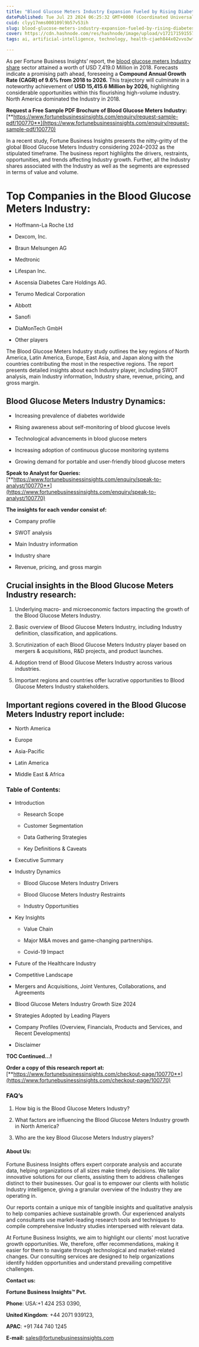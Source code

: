 ```yaml
---
title: "Blood Glucose Meters Industry Expansion Fueled by Rising Diabetes Cases"
datePublished: Tue Jul 23 2024 06:25:32 GMT+0000 (Coordinated Universal Time)
cuid: clyy17nms000109l9b57v53ih
slug: blood-glucose-meters-industry-expansion-fueled-by-rising-diabetes-cases
cover: https://cdn.hashnode.com/res/hashnode/image/upload/v1721715915572/37f08c19-aaf0-43ef-af42-2d2ab06ecec3.png
tags: ai, artificial-intelligence, technology, health-cjaeh844x02vvo3wtj5r2s75q, healthcare

---
```


As per Fortune Business Insights’ report, the [blood glucose meters Industry share](https://www.fortunebusinessinsights.com/market-reports/blood-glucose-meters-market-100770) sector attained a worth of USD 7,419.0 Million in 2018. Forecasts indicate a promising path ahead, foreseeing a **Compound Annual Growth Rate (CAGR) of 9.6% from 2018 to 2026.** This trajectory will culminate in a noteworthy achievement of **USD 15,415.6 Million by 2026,** highlighting considerable opportunities within this flourishing high-volume industry. North America dominated the Industry in 2018.

**Request a Free Sample PDF Brochure of Blood Glucose Meters Industry:** [**https://www.fortunebusinessinsights.com/enquiry/request-sample-pdf/100770**](https://www.fortunebusinessinsights.com/enquiry/request-sample-pdf/100770)

In a recent study, Fortune Business Insights presents the nitty-gritty of the global Blood Glucose Meters Industry considering 2024–2032 as the stipulated timeframe. The business report highlights the drivers, restraints, opportunities, and trends affecting Industry growth. Further, all the Industry shares associated with the Industry as well as the segments are expressed in terms of value and volume.

# **Top Companies in the Blood Glucose Meters Industry:**

* Hoffmann-La Roche Ltd
    
* Dexcom, Inc.
    
* Braun Melsungen AG
    
* Medtronic
    
* Lifespan Inc.
    
* Ascensia Diabetes Care Holdings AG.
    
* Terumo Medical Corporation
    
* Abbott
    
* Sanofi
    
* DiaMonTech GmbH
    
* Other players
    

The Blood Glucose Meters Industry study outlines the key regions of North America, Latin America, Europe, East Asia, and Japan along with the countries contributing the most in the respective regions. The report presents detailed insights about each Industry player, including SWOT analysis, main Industry information, Industry share, revenue, pricing, and gross margin.

## Blood Glucose Meters Industry **Dynamics**:

* Increasing prevalence of diabetes worldwide
    
* Rising awareness about self-monitoring of blood glucose levels
    
* Technological advancements in blood glucose meters
    
* Increasing adoption of continuous glucose monitoring systems
    
* Growing demand for portable and user-friendly blood glucose meters
    

**Speak to Analyst for Queries:** [**https://www.fortunebusinessinsights.com/enquiry/speak-to-analyst/100770**](https://www.fortunebusinessinsights.com/enquiry/speak-to-analyst/100770)

**The insights for each vendor consist of:**

* Company profile
    
* SWOT analysis
    
* Main Industry information
    
* Industry share
    
* Revenue, pricing, and gross margin
    

## **Crucial insights in the Blood Glucose Meters Industry research:**

1. Underlying macro- and microeconomic factors impacting the growth of the Blood Glucose Meters Industry.
    
2. Basic overview of Blood Glucose Meters Industry, including Industry definition, classification, and applications.
    
3. Scrutinization of each Blood Glucose Meters Industry player based on mergers & acquisitions, R&D projects, and product launches.
    
4. Adoption trend of Blood Glucose Meters Industry across various industries.
    
5. Important regions and countries offer lucrative opportunities to Blood Glucose Meters Industry stakeholders.
    

## **Important regions covered in the Blood Glucose Meters Industry report include:**

* North America
    
* Europe
    
* Asia-Pacific
    
* Latin America
    
* Middle East & Africa
    

### **Table of Contents:**

* Introduction
    
    * Research Scope
        
    * Customer Segmentation
        
    * Data Gathering Strategies
        
    * Key Definitions & Caveats
        
* Executive Summary
    
* Industry Dynamics
    
    * Blood Glucose Meters Industry Drivers
        
    * Blood Glucose Meters Industry Restraints
        
    * Industry Opportunities
        
* Key Insights
    
    * Value Chain
        
    * Major M&A moves and game-changing partnerships.
        
    * Covid-19 Impact
        
* Future of the Healthcare Industry
    
* Competitive Landscape
    
* Mergers and Acquisitions, Joint Ventures, Collaborations, and Agreements
    
* Blood Glucose Meters Industry Growth Size 2024
    
* Strategies Adopted by Leading Players
    
* Company Profiles (Overview, Financials, Products and Services, and Recent Developments)
    
* Disclaimer
    

**TOC Continued…!**

**Order a copy of this research report at:** [**https://www.fortunebusinessinsights.com/checkout-page/100770**](https://www.fortunebusinessinsights.com/checkout-page/100770)

### **FAQ’s**

1. How big is the Blood Glucose Meters Industry?
    
2. What factors are influencing the Blood Glucose Meters Industry growth in North America?
    
3. Who are the key Blood Glucose Meters Industry players?
    

#### **About Us:**

Fortune Business Insights offers expert corporate analysis and accurate data, helping organizations of all sizes make timely decisions. We tailor innovative solutions for our clients, assisting them to address challenges distinct to their businesses. Our goal is to empower our clients with holistic Industry intelligence, giving a granular overview of the Industry they are operating in.

Our reports contain a unique mix of tangible insights and qualitative analysis to help companies achieve sustainable growth. Our experienced analysts and consultants use market-leading research tools and techniques to compile comprehensive Industry studies interspersed with relevant data.

At Fortune Business Insights, we aim to highlight our clients' most lucrative growth opportunities. We, therefore, offer recommendations, making it easier for them to navigate through technological and market-related changes. Our consulting services are designed to help organizations identify hidden opportunities and understand prevailing competitive challenges.

**Contact us:**

**Fortune Business Insights™ Pvt.**

**Phone**: USA:+1 424 253 0390,

**United Kingdom**: +44 2071 939123,

**APAC**: +91 744 740 1245

**E-mail:** [sales@fortunebusinessinsights.com](mailto:sales@fortunebusinessinsights.com)